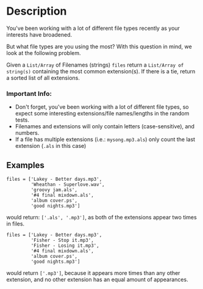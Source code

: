 # Description

You've been working with a lot of different file types recently as your interests have broadened.

But what file types are you using the most? With this question in mind, we look at the following problem.

Given a `List/Array` of Filenames (strings) `files` return a `List/Array of string(s)` containing the most common extension(s). If there is a tie, return a sorted list of all extensions.

### Important Info:

- Don't forget, you've been working with a lot of different file types, so expect some interesting extensions/file names/lengths in the random tests.
- Filenames and extensions will only contain letters (case-sensitive), and numbers.
- If a file has multiple extensions (i.e.: `mysong.mp3.als`) only count the last extension (`.als` in this case)

## Examples

```
files = ['Lakey - Better days.mp3',
         'Wheathan - Superlove.wav',
         'groovy jam.als',
         '#4 final mixdown.als',
         'album cover.ps',
         'good nights.mp3']
```

would return: `['.als', '.mp3']`, as both of the extensions appear two times in files.

```
files = ['Lakey - Better days.mp3',
         'Fisher - Stop it.mp3',
         'Fisher - Losing it.mp3',
         '#4 final mixdown.als',
         'album cover.ps',
         'good nights.mp3']
```

would return `['.mp3']`, because it appears more times than any other extension, and no other extension has an equal amount of appearances.
